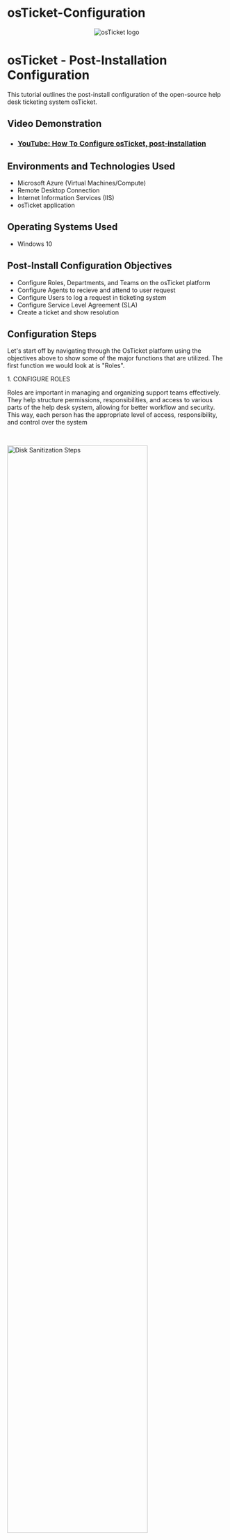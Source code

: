 # osTicket-Configuration
<p align="center">
<img src="https://i.imgur.com/Clzj7Xs.png" alt="osTicket logo"/>
</p>

<h1>osTicket - Post-Installation Configuration</h1>
This tutorial outlines the post-install configuration of the open-source help desk ticketing system osTicket.<br />


<h2>Video Demonstration</h2>

- ### [YouTube: How To Configure osTicket, post-installation](https://www.youtube.com)

<h2>Environments and Technologies Used</h2>

- Microsoft Azure (Virtual Machines/Compute)
- Remote Desktop Connection
- Internet Information Services (IIS)
- osTicket application

<h2>Operating Systems Used </h2>

- Windows 10</b>

<h2>Post-Install Configuration Objectives</h2>

- Configure Roles, Departments, and Teams on the osTicket platform
- Configure Agents to recieve and attend to user request
- Configure Users to log a request in ticketing system
- Configure Service Level Agreement (SLA) 
- Create a ticket and show resolution

<h2>Configuration Steps</h2>
<p>
Let's start off by navigating through the OsTicket platform using the objectives above to show some of the major functions that are utilized. The first function we would look at is "Roles".
</p>
<p>
1. CONFIGURE ROLES
  
Roles are important in managing and organizing support teams effectively. They help structure permissions, responsibilities, and access to various parts of the help desk system, allowing for better workflow and security. This way, each person has the appropriate level of access, responsibility, and control over the system
</p>
<br />

<p>
<img src="https://i.imgur.com/U468XX0.png" height="80%" width="80%" alt="Disk Sanitization Steps"/>
</p>
<p>
To create a Role, navigate to the "Admin Panel" tab at the top right corner, go on to click on "Agents" > "Roles" > "Add New Role"
We'll call the role we are creating "Supreme User"
</p>
<br />

<p>
<img src="https://i.imgur.com/MjIH0Ge.png" height="80%" width="80%" alt="Disk Sanitization Steps"/>
</p>
<p>
Navigate to "Tickets" and "Tasks" tab. For the purpose of having seamless explaination of osTicket usage, I'll assign all permissions to the role being created. (NOTE: This is not standard practice, except it is required by the organisational policies). Once that is done, click "Add role" to create the role
</p>
<br />

<p>
2. CONFIGURE DEPARTMENTS

The department to be created is the SysAdmin department. This department is responsible for managing and maintaining the IT infrastructure for an organization. They set up and maintain servers, set up and maintain user accounts, monitor cybersecurity threats, respond to IT issues and troubleshoot system problems
</p>
<br />
<p>
<img src="https://i.imgur.com/VIIrPwA.png" height="80%" width="80%" alt="Disk Sanitization Steps"/>
</p>

<p>
To create a Department, navigate to "Departments" > "Add New Department"
</p>
<br />

<p>
<img src="https://i.imgur.com/Df7TECp.png" height="80%" width="80%" alt="Disk Sanitization Steps"/>
</p>
<p>
Under settings, click on the "Parent" drop down, to select the Top-Level Department. We will select "Support" since they have a support function as apart of their role
</p>
<br />

<p>
3. CONFIGURE TEAMS
  
Teams play a crucial role in organizing and managing ticket assignments efficiently within an organization. Teams allow multiple agents work together on tickets thereby reducing bottlenecks and ensuring faster ticket resolution. Utilizing Teams allow controlled access to tickets based on expertise and responsibility.

 The "Online Banking" team will be created.
</p>
<br />

<p>
<img src="https://i.imgur.com/faSMLLg.png" height="80%" width="80%" alt="Disk Sanitization Steps"/>
</p>
<p>
To create a Team, navigate to "Teams" > "Add New Team"
</p>
<br />

<p>
<img src="https://i.imgur.com/tWk1kCg.png" height="80%" width="80%" alt="Disk Sanitization Steps"/>
</p>
<p>
After typing in the name, you can navigate to the "Members" tab where you can assign Agents to the team as needed. Since we haven't created any Agent, we'll move on to the next step to do just that
</p>
<br />

<p>
4. CONFIGURE AGENTS

Agents are employees responsible for handling and resolving tickets. They are the first point of contact who interact with customers or end-users to provide support.

Two (2) agents will be created: Jane Doe(Sysadmin) and John Doe(Support). 
</p>
<br />

<p>
<img src="https://i.imgur.com/jRHPR2G.png" height="80%" width="80%" alt="Disk Sanitization Steps"/>
</p>
<p>
To create a New Agent, click on the "Agents" tab, and go on to click on "Add New Agent"
</p>
<br />

<p>
<img src="https://i.imgur.com/5a7Q0aO.png" height="80%" width="80%" alt="Disk Sanitization Steps"/>
</p>

<p>
Fill in the name, email address and username. Click on the "set Password" tab which would open up another dialog box as seen above. Uncheck the box "Send the agent a password reset" to enable you input a password
</p>
<br />

<p>
<img src="https://i.imgur.com/dLIXI2Q.png" height="80%" width="80%" alt="Disk Sanitization Steps"/>
</p>

<p>  
Under "Access", Jane would be placed in the Support/SysAdmin Department and would be assigned the "Supreme Admin" role. Moving on to the "Teams" section, Jane would be placed in the "Online Banking" team as seen above. Don't forget to click the "Add" button before you create the agent
</p>
<br />

<p>
Follow the same process to create the second agent - John and he would be placed in the "Support" Department. He would be assigned a "view only" role and He won't be assigned any team 
</p>
<br />


<p>
5. CONFIGURE USERS

Users are individuals who submit support tickets to request assistance. Users can be customers, employees, or anyone needing help from the support team.
</p>
<br />

<p>
<img src="https://i.imgur.com/lxg7qK0.png" height="80%" width="80%" alt="Disk Sanitization Steps"/>
</p>

<p>
To configure a user, navigate to the "Agent Panel(top right corner)" > "Users" > "Add New user" > We'll add a user named Karen. When the panel opens, add the user's name and the other details needed
</p>
<br />

<p>
5. CONFIGURE SLAs

SLAs (Service Level Agreements) are formal agreements between a service provider and a customer that define the expected level of service. They typically include:

Service Scope(What services are covered), Performance Metrics(Key indicators like uptime, response time, and resolution time), Responsibilities(What each party (provider and customer) is accountable for)
</p>
<br />

<p>
<img src="https://i.imgur.com/qKGRE5x.png" height="80%" width="80%" alt="Disk Sanitization Steps"/>
</p>

<p>
To configure a Service Level Agreement, navigate to the "Admin Panel(top right corner)" > "Manage" > "SLA" >  "Add New SLA Plan".  <br /> 
We'll add add three (3) SLAs:
●	Sev-A (Grace Period: 1 hour, Schedule: 24/7) <br />
●	Sev-B (Grace Period: 4 hours, Schedule: 24/7) <br />
●	Sev-C (Grace Period: 8 hours, Business Hours)
</p>
<br />

<p>
<img src="https://i.imgur.com/wYtYmMT.png" height="80%" width="80%" alt="Disk Sanitization Steps"/>
</p>

<p>
For Sev-A, the grace period and schedule are inputed as seen above. The grace period is the additional time, in hours, before a ticket assigned to this SLA becomes overdue if not closed within the specified time frame while the schedule determines the operating hours during which the SLA countdown is active <br />

Repeat the same process to input Sev-B and Sev-C accordingly
</p>
<br />

<p>

</p>
<br />



